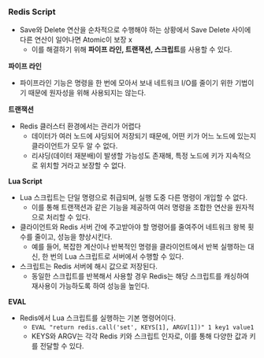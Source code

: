 ### Redis Script
* Save와 Delete 연산을 순차적으로 수행해야 하는 상황에서 Save Delete 사이에 다른 연산이 일어나면 Atomic이 보장 x
  * 이를 해결하기 위해 **파이프 라인, 트랜잭션, 스크립트**를 사용할 수 있다.
  
**파이프 라인**
* 파이프라인 기능은 명령을 한 번에 모아서 보내 네트워크 I/O를 줄이기 위한 기법이기 때문에 원자성을 위해 사용되지는 않는다.

**트랜잭션**
* Redis 클러스터 환경에서는 관리가 어렵다
  * 데이터가 여러 노드에 샤딩되어 저장되기 때문에, 어떤 키가 어느 노드에 있는지 클라이언트가 모두 알 수 없다.
  * 리샤딩(데이터 재분배)이 발생할 가능성도 존재해, 특정 노드에 키가 지속적으로 위치할 거라고 보장할 수 없다.

**Lua Script**
* Lua 스크립트는 단일 명령으로 취급되며, 실행 도중 다른 명령이 개입할 수 없다.
  * 이를 통해 트랜잭션과 같은 기능을 제공하여 여러 명령을 조합한 연산을 원자적으로 처리할 수 있다.
* 클라이언트와 Redis 서버 간에 주고받아야 할 명령어를 줄여주어 네트워크 왕복 횟수를 줄이고, 성능을 향상시킨다. 
  * 예를 들어, 복잡한 계산이나 반복적인 명령을 클라이언트에서 반복 실행하는 대신, 한 번의 Lua 스크립트로 서버에서 수행할 수 있다.
* 스크립트는 Redis 서버에 해시 값으로 저장된다. 
  * 동일한 스크립트를 반복해서 사용할 경우 Redis는 해당 스크립트를 캐싱하여 재사용이 가능하도록 하여 성능을 높인다.

**EVAL**
* Redis에서 Lua 스크립트를 실행하는 기본 명령어이다. 
  * `EVAL "return redis.call('set', KEYS[1], ARGV[1])" 1 key1 value1`
  * KEYS와 ARGV는 각각 Redis 키와 스크립트 인자로, 이를 통해 다양한 값과 키를 전달할 수 있다.
